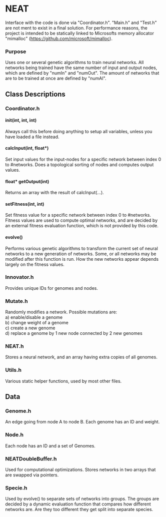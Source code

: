 # NEAT

Interface with the code is done via "Coordinator.h". "Main.h" and "Test.h" are not ment to exist in a final solution. For performance reasons, the project is intended to be statically linked to Microsofts memory allocator "mimalloc" (https://github.com/microsoft/mimalloc).

### Purpose
Uses one or several genetic algorithms to train neural networks. All networks being trained have the same number of input and output nodes, which are
defined by "numIn" and "numOut". The amount of networks that are to be trained at once are defined by "numAI".

## Class Descriptions

### Coordinator.h

#### init(int, int, int)
Always call this before doing anything to setup all variables, unless you have loaded a file instead.

#### calcInput(int, float*)
Set input values for the input-nodes for a specific network between index 0 to #networks. Does a topological sorting of nodes and computes output values.

#### float* getOutput(int)
Returns an array with the result of calcInput(...).

#### setFitness(int, int)
Set fitness value for a specific network between index 0 to #networks. Fitness values are used to compute optimal networks, and are decided by an external fitness evaluation function, which is not provided by this code.

#### evolve()
Performs various genetic algorithms to transform the current set of neural networks to a new generation of networks. Some, or all networks may be modified after this function is run. How the new networks appear depends largely on the fitness values.

### Innovator.h
Provides unique IDs for genomes and nodes.

### Mutate.h
Randomly modifies a network. Possible mutations are:  
a) enable/disable a genome  
b) change weight of a genome  
c) create a new genome  
d) replace a genome by 1 new node connected by 2 new genomes  

### NEAT.h
Stores a neural network, and an array having extra copies of all genomes.

### Utils.h
Various static helper functions, used by most other files.

## Data

### Genome.h
An edge going from node A to node B. Each genome has an ID and weight.

### Node.h
Each node has an ID and a set of Genomes.

### NEATDoubleBuffer.h
Used for computational optimizations. Stores networks in two arrays that are swapped via pointers.

### Specie.h
Used by evolve() to separate sets of networks into groups. The groups are decided by a dynamic evaluation function that compares how different networks are. Are they too different they get split into separate species.


